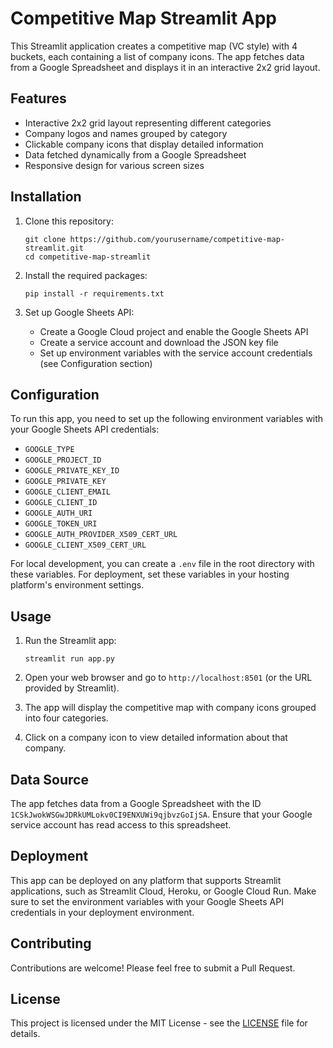 # Competitive Map Streamlit App

This Streamlit application creates a competitive map (VC style) with 4 buckets, each containing a list of company icons. The app fetches data from a Google Spreadsheet and displays it in an interactive 2x2 grid layout.

## Features

- Interactive 2x2 grid layout representing different categories
- Company logos and names grouped by category
- Clickable company icons that display detailed information
- Data fetched dynamically from a Google Spreadsheet
- Responsive design for various screen sizes

## Installation

1. Clone this repository:
   ```
   git clone https://github.com/yourusername/competitive-map-streamlit.git
   cd competitive-map-streamlit
   ```

2. Install the required packages:
   ```
   pip install -r requirements.txt
   ```

3. Set up Google Sheets API:
   - Create a Google Cloud project and enable the Google Sheets API
   - Create a service account and download the JSON key file
   - Set up environment variables with the service account credentials (see Configuration section)

## Configuration

To run this app, you need to set up the following environment variables with your Google Sheets API credentials:

- `GOOGLE_TYPE`
- `GOOGLE_PROJECT_ID`
- `GOOGLE_PRIVATE_KEY_ID`
- `GOOGLE_PRIVATE_KEY`
- `GOOGLE_CLIENT_EMAIL`
- `GOOGLE_CLIENT_ID`
- `GOOGLE_AUTH_URI`
- `GOOGLE_TOKEN_URI`
- `GOOGLE_AUTH_PROVIDER_X509_CERT_URL`
- `GOOGLE_CLIENT_X509_CERT_URL`

For local development, you can create a `.env` file in the root directory with these variables. For deployment, set these variables in your hosting platform's environment settings.

## Usage

1. Run the Streamlit app:
   ```
   streamlit run app.py
   ```

2. Open your web browser and go to `http://localhost:8501` (or the URL provided by Streamlit).

3. The app will display the competitive map with company icons grouped into four categories.

4. Click on a company icon to view detailed information about that company.

## Data Source

The app fetches data from a Google Spreadsheet with the ID `1CSkJwokWSGwJDRkUMLokv0CI9ENXUWi9qjbvzGoIjSA`. Ensure that your Google service account has read access to this spreadsheet.

## Deployment

This app can be deployed on any platform that supports Streamlit applications, such as Streamlit Cloud, Heroku, or Google Cloud Run. Make sure to set the environment variables with your Google Sheets API credentials in your deployment environment.

## Contributing

Contributions are welcome! Please feel free to submit a Pull Request.

## License

This project is licensed under the MIT License - see the [LICENSE](LICENSE) file for details.
